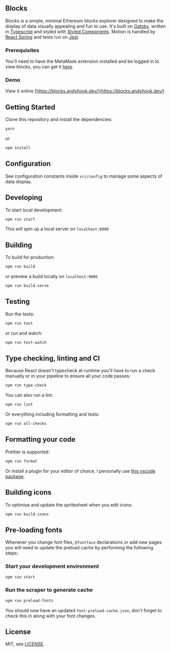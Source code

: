 ## Blocks

Blocks is a simple, minimal Ethereum blocks explorer designed to make the display of data visually appealing and fun to use. It's built on [Gatsby](https://www.gatsbyjs.org/), written in [Typescript](https://www.typescriptlang.org/) and styled with [Styled Components](https://styled-components.com/). Motion is handled by [React Spring](https://www.react-spring.io/) and tests run on [Jest](https://jestjs.io/).

### Prerequisites

You'll need to have the MetaMask extension installed and be logged in to view blocks, you can get it [here](https://metamask.io/).

### Demo

View it online
[https://blocks.andyhook.dev/](https://blocks.andyhook.dev/)

## Getting Started

Clone this repository and install the dependencies:

```sh
yarn
```

or

```sh
npm install
```

## Configuration

See configuration constants inside `src/config` to manage some aspects of data display.

## Developing

To start local development:

```sh
npm run start
```

This will spin up a local server on `localhost:8000`

## Building

To build for production:

```sh
npm run build
```

or preview a build locally on `localhost:9000`

```sh
npm run build-serve
```

## Testing

Run the tests:

```sh
npm run test
```

or run and watch:

```sh
npm run test-watch
```

## Type checking, linting and CI

Because React doesn't typecheck at runtime you'll have to run a check manually or in your pipeline to ensure all your code passes:

```sh
npm run type-check
```

You can also run a lint:

```sh
npm run lint
```

Or everything including formatting and tests:

```sh
npm run all-checks
```

## Formatting your code

Prettier is supported:

```sh
npm run format
```

Or install a plugin for your editor of choice, I personally use [this vscode package](https://marketplace.visualstudio.com/items?itemName=esbenp.prettier-vscode).

## Building icons

To optimise and update the spritesheet when you edit icons:

```sh
npm run build-icons
```

## Pre-loading fonts

Whenever you change font files, `@fontface` declarations or add new pages you will need to update the preload cache by performing the following steps:

### Start your development environment

```sh
npm run start
```

### Run the scraper to generate cache

```sh
npm run preload-fonts
```

You should now have an updated `font-preload-cache.json`, don't forget to check this in along with your font changes.

## License

MIT, see [LICENSE](LICENSE).
